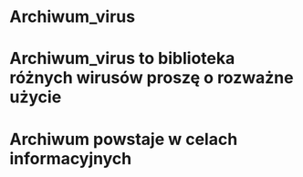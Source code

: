 # Archiwum_virus
# Archiwum_virus to biblioteka różnych wirusów proszę o rozważne użycie
# Archiwum powstaje w celach informacyjnych
